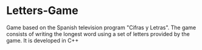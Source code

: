 # Letters-Game
Game based on the Spanish television program "Cifras y Letras". The game consists of writing the longest word using a set of letters provided by the game. It is developed in C++
